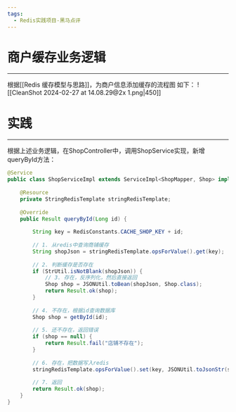 ```yaml
---
tags:
  - Redis实践项目-黑马点评
---
```

# 商户缓存业务逻辑
---
根据[[Redis 缓存模型与思路]]，为商户信息添加缓存的流程图 如下：
![[CleanShot 2024-02-27 at 14.08.29@2x 1.png|450]]

# 实践
---
根据上述业务逻辑，在ShopController中，调用ShopService实现，新增queryById方法：

```java
@Service  
public class ShopServiceImpl extends ServiceImpl<ShopMapper, Shop> implements IShopService {  
  
    @Resource  
    private StringRedisTemplate stringRedisTemplate;  
  
    @Override  
    public Result queryById(Long id) {  
  
        String key = RedisConstants.CACHE_SHOP_KEY + id;  
  
        // 1. 从redis中查询商铺缓存  
        String shopJson = stringRedisTemplate.opsForValue().get(key);  
  
        // 2. 判断缓存是否存在  
        if (StrUtil.isNotBlank(shopJson)) {  
            // 3. 存在，反序列化，然后直接返回  
            Shop shop = JSONUtil.toBean(shopJson, Shop.class);  
            return Result.ok(shop);  
        }  
  
        // 4. 不存在，根据id查询数据库  
        Shop shop = getById(id);  
  
        // 5. 还不存在，返回错误  
        if (shop == null) {  
            return Result.fail("店铺不存在");  
        }  
  
        // 6. 存在，把数据写入redis  
        stringRedisTemplate.opsForValue().set(key, JSONUtil.toJsonStr(shop));  
  
        // 7. 返回  
        return Result.ok(shop);  
    }  
}
```